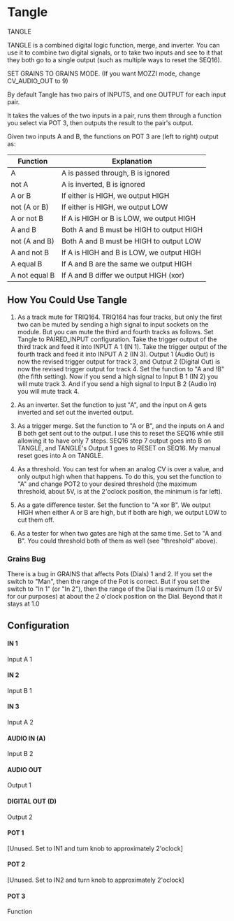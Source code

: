 # Tangle

TANGLE

TANGLE is a combined digital logic function, merge, and inverter.   You can use it to combine two digital signals, or to take two inputs and see to it that they both go to a single output (such as multiple ways to reset the SEQ16).

SET GRAINS TO GRAINS MODE.  (If you want MOZZI mode, change CV\_AUDIO\_OUT to 9)

By default Tangle has two pairs of INPUTS, and one OUTPUT for each input pair.

It takes the values of the two inputs in a pair, runs them through a function you select via POT 3, then outputs the result to the pair's output.

Given two inputs A and B, the functions on POT 3 are (left to right) output as:

Function         | Explanation
-----------------|-------------------------------------------
A                | A is passed through, B is ignored
not A            | A is inverted, B is ignored
A or B           | If either is HIGH, we output HIGH
not (A or B)     | If either is HIGH, we output LOW
A or not B       | If A is HIGH or B is LOW, we output HIGH
A and B          | Both A and B must be HIGH to output HIGH
not (A and B)    | Both A and B must be HIGH to output LOW
A and not B      | If A is HIGH and B is LOW, we output HIGH
A equal B        | If A and B are the same we output HIGH
A not equal B    | If A and B differ we output HIGH (xor)

## How You Could Use Tangle

1. As a track mute for TRIQ164.  TRIQ164 has four tracks, but only the first two can be muted by sending a high signal to input sockets on the module.  But you can mute the third and fourth tracks as follows. Set Tangle to PAIRED_INPUT configuration.  Take the trigger output of the third track and  feed it into INPUT A 1 (IN 1).  Take the trigger output of the fourth track and feed it into INPUT A 2 (IN 3).  Output 1 (Audio Out) is now the revised trigger output for track 3, and Output 2 (Digital Out) is now the revised trigger output for track 4.  Set the function to  "A and !B" (the fifth setting).  Now if you send a high signal to Input B 1 (IN 2) you will  mute track 3.  And if you send a high signal to Input B 2 (Audio In) you will mute track 4.

2. As an inverter.  Set the function to just "A", and the input on A gets inverted and set out the inverted output.

3. As a trigger merge.  Set the function to "A or B", and the inputs on A and B both get sent out to the output.  I use this to reset the SEQ16 while still allowing it to have only 7 steps.  SEQ16 step 7 output goes into B on TANGLE, and TANGLE's  Output 1 goes to RESET on SEQ16.  My manual reset goes into A on TANGLE.

4. As a threshold.  You can test for when an analog CV is over a value, and only output high when that happens.  To do this, you set the function to "A" and change POT2 to your desired threshold (the maximum threshold, about 5V, is at the 2'oclock position, the minimum is far left).  

5. As a gate difference tester.  Set the function to "A xor B".  We output HIGH when  either A or B are high, but if both are high, we output LOW to cut them off.  

6. As a tester for when two gates are high at the same time.  Set to "A and B".  You could threshold both of them as well (see "threshold" above).

 
### Grains Bug

There is a bug in GRAINS that affects Pots (Dials) 1 and 2.  If you set the switch to "Man", then the range of the Pot is correct.  But if you set the switch to "In 1" (or "In 2"), then the range of the Dial is maximum (1.0 or 5V for our purposes) at about the 2 o'clock position on the Dial.  Beyond that it stays at 1.0


## Configuration

#### IN 1
Input A 1
#### IN 2
Input B 1
#### IN 3
Input A 2
#### AUDIO IN (A)
Input B 2
#### AUDIO OUT
Output 1
#### DIGITAL OUT (D) 
Output 2
#### POT 1
[Unused.  Set to IN1 and turn knob to approximately 2'oclock]
#### POT 2
[Unused.  Set to IN2 and turn knob to approximately 2'oclock]
#### POT 3
Function 
